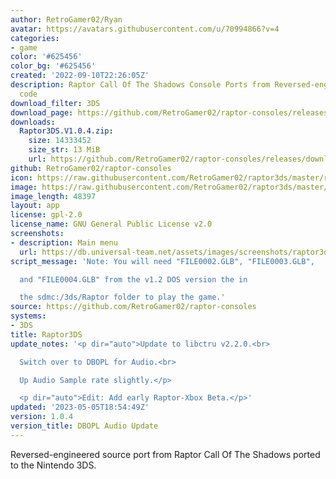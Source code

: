 ```yaml
---
author: RetroGamer02/Ryan
avatar: https://avatars.githubusercontent.com/u/70994866?v=4
categories:
- game
color: '#625456'
color_bg: '#625456'
created: '2022-09-10T22:26:05Z'
description: Raptor Call Of The Shadows Console Ports from Reversed-engineered source
  code
download_filter: 3DS
download_page: https://github.com/RetroGamer02/raptor-consoles/releases
downloads:
  Raptor3DS.V1.0.4.zip:
    size: 14333452
    size_str: 13 MiB
    url: https://github.com/RetroGamer02/raptor-consoles/releases/download/1.0.4/Raptor3DS.V1.0.4.zip
github: RetroGamer02/raptor-consoles
icon: https://raw.githubusercontent.com/RetroGamer02/raptor3ds/master/rapicon.png
image: https://raw.githubusercontent.com/RetroGamer02/raptor3ds/master/RapBanner.png
image_length: 48397
layout: app
license: gpl-2.0
license_name: GNU General Public License v2.0
screenshots:
- description: Main menu
  url: https://db.universal-team.net/assets/images/screenshots/raptor3ds/main-menu.png
script_message: 'Note: You will need "FILE0002.GLB", "FILE0003.GLB",

  and "FILE0004.GLB" from the v1.2 DOS version the in

  the sdmc:/3ds/Raptor folder to play the game.'
source: https://github.com/RetroGamer02/raptor-consoles
systems:
- 3DS
title: Raptor3DS
update_notes: '<p dir="auto">Update to libctru v2.2.0.<br>

  Switch over to DBOPL for Audio.<br>

  Up Audio Sample rate slightly.</p>

  <p dir="auto">Edit: Add early Raptor-Xbox Beta.</p>'
updated: '2023-05-05T18:54:49Z'
version: 1.0.4
version_title: DBOPL Audio Update
---
```

Reversed-engineered source port from Raptor Call Of The Shadows ported to the Nintendo 3DS.